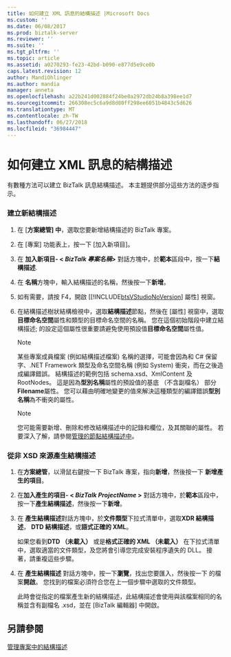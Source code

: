 ```yaml
---
title: 如何建立 XML 訊息的結構描述 |Microsoft Docs
ms.custom: ''
ms.date: 06/08/2017
ms.prod: biztalk-server
ms.reviewer: ''
ms.suite: ''
ms.tgt_pltfrm: ''
ms.topic: article
ms.assetid: a0270293-fe23-42bd-b090-e877d5e9ce0b
caps.latest.revision: 12
author: MandiOhlinger
ms.author: mandia
manager: anneta
ms.openlocfilehash: a22b241d002884f24be0a2972db24b8a398ee1d7
ms.sourcegitcommit: 266308ec5c6a9d8d80ff298ee6051b4843c5d626
ms.translationtype: MT
ms.contentlocale: zh-TW
ms.lasthandoff: 06/27/2018
ms.locfileid: "36984447"
---
```

# <a name="how-to-create-schemas-for-xml-messages"></a>如何建立 XML 訊息的結構描述
有數種方法可以建立 BizTalk 訊息結構描述。 本主題提供部分這些方法的逐步指示。  
  
### <a name="to-create-a-new-schema"></a>建立新結構描述  
  
1. 在 [**方案總管] 中**，選取您要新增結構描述的 BizTalk 專案。  
  
2. 在 [專案] 功能表上，按一下 [加入新項目]。  
  
3. 在 **加入新項目- \< *BizTalk 專案名稱*\>** 對話方塊中，於**範本**區段中，按一下**結構描述**.  
  
4. 在 **名稱**方塊中，輸入結構描述的名稱，然後按一下**新增**。  
  
5. 如有需要，請按 F4，開啟 [[!INCLUDE[btsVStudioNoVersion](../includes/btsvstudionoversion-md.md)] 屬性] 視窗。  
  
6. 在結構描述樹狀結構檢視中，選取**結構描述**節點，然後在 [屬性] 視窗中，選取**目標命名空間**屬性和類型的目標命名空間的名稱。 您在這個初始階段中建立結構描述; 的設定這個屬性很重要請避免使用預設值**目標命名空間**屬性值。  
  
   > [!NOTE]
   >  某些專案成員檔案 (例如結構描述檔案) 名稱的選擇，可能會因為和 C# 保留字、.NET Framework 類型及命名空間名稱 (例如 System) 衝突，而在之後造成編譯錯誤。 結構描述的範例包括 schema.xsd、XmlContent 及 RootNodes。 這是因為**型別名稱**屬性的預設值的基底 （不含副檔名） 部分**Filename**屬性。 您可以藉由明確地變更的值來解決這種類型的編譯錯誤**型別名稱**為不衝突的屬性。  
  
   > [!NOTE]
   >  您可能需要新增、刪除和修改結構描述中的記錄和欄位，及其關聯的屬性。 若要深入了解，請參閱[管理的節點結構描述中](../core/managing-the-nodes-within-a-schema.md)。  
  
### <a name="to-generate-a-schema-from-a-non-xsd-source"></a>從非 XSD 來源產生結構描述  
  
1.  在**方案總管**，以滑鼠右鍵按一下 BizTalk 專案，指向**新增**，然後按一下 **新增產生的項目**。  
  
2.  在**加入產生的項目- \< *BizTalk ProjectName* \>** 對話方塊中，於**範本**區段中，按一下**產生結構描述**，然後按一下**新增**。  
  
3.  在 **產生結構描述**對話方塊中，於**文件類型**下拉式清單中，選取**XDR 結構描述**， **DTD 結構描述**，或**語式正確的 XML**。  
  
     如果您看到**DTD （未載入）** 或是**格式正確的 XML （未載入）** 在下拉式清單中，選取適當的文件類型，及您將會引導您完成安裝程序遺失的 DLL。 接著，請重複這些步驟。  
  
4.  在 **產生結構描述** 對話方塊中，按一下**瀏覽**，找出您要匯入，然後按一下 的檔案**開啟**。 您找到的檔案必須符合您在上一個步驟中選取的文件類型。  
  
     此時會從指定的檔案產生新的結構描述，此結構描述會使用與該檔案相同的名稱並含有副檔名 .xsd，並在 [BizTalk 編輯器] 中開啟。  
  
## <a name="see-also"></a>另請參閱  
 [管理專案中的結構描述](../core/managing-schemas-within-projects.md)